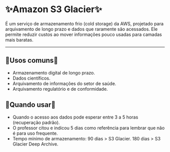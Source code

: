 # ✨Amazon S3 Glacier✨
É um serviço de armazenamento frio (cold storage) da AWS, projetado para arquivamento de longo prazo e dados que raramente são acessados. Ele permite reduzir custos ao mover informações pouco usadas para camadas mais baratas.

---

## 🌸Usos comuns🌸
- Armazenamento digital de longo prazo.
- Dados científicos.
- Arquivamento de informações do setor de saúde.
- Arquivamento regulatório e de conformidade.

## 🌸Quando usar🌸
- Quando o acesso aos dados pode esperar entre 3 a 5 horas (recuperação padrão).
- O professor citou e indicou 5 dias como referência para lembrar que não é para uso frequente.
- Tempo mínimo de armazenamento:
90 dias > S3 Glacier.
180 dias > S3 Glacier Deep Archive.
